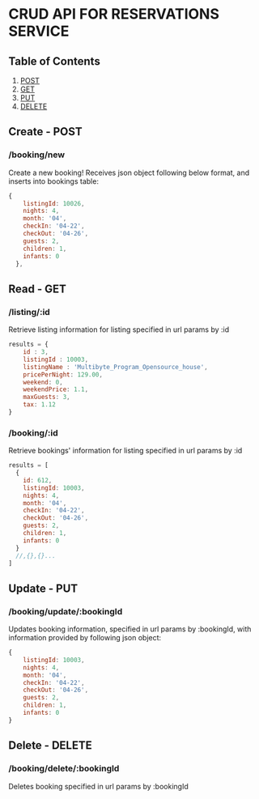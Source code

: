 # CRUD API FOR RESERVATIONS SERVICE


## Table of Contents

1. [POST](#create---post)
1. [GET](#read---get)
1. [PUT](#update---put)
1. [DELETE](#delete---delete)



## Create - POST

### /booking/new
Create a new booking!
Receives json object following below format, and inserts into bookings table:
```javascript
{
    listingId: 10026,
    nights: 4,
    month: '04',
    checkIn: '04-22',
    checkOut: '04-26',
    guests: 2,
    children: 1,
    infants: 0
  },
```



## Read - GET

### /listing/:id
Retrieve listing information for listing specified in url params by :id

```javascript
results = {
    id : 3, 
    listingId : 10003,
    listingName : 'Multibyte_Program_Opensource_house',
    pricePerNight: 129.00,
    weekend: 0,
    weekendPrice: 1.1,
    maxGuests: 3,
    tax: 1.12
}
```

### /booking/:id
Retrieve bookings' information for listing specified in url params by :id
```javascript
results = [
  {
    id: 612,
    listingId: 10003,
    nights: 4,
    month: '04',
    checkIn: '04-22',
    checkOut: '04-26',
    guests: 2,
    children: 1,
    infants: 0
  }
  //,{},{}...
]
```



## Update - PUT

### /booking/update/:bookingId
Updates booking information, specified in url params by :bookingId, with information provided by following json object:
```javascript
{
    listingId: 10003,
    nights: 4,
    month: '04',
    checkIn: '04-22',
    checkOut: '04-26',
    guests: 2,
    children: 1,
    infants: 0
}
```



## Delete - DELETE

### /booking/delete/:bookingId
Deletes booking specified in url params by :bookingId 
